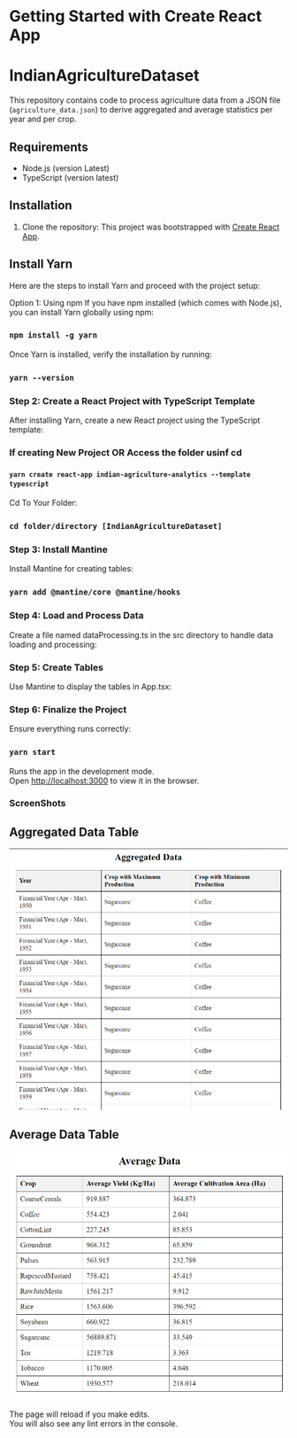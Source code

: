 # Getting Started with Create React App

# IndianAgricultureDataset

This repository contains code to process agriculture data from a JSON file (`agriculture_data.json`) to derive aggregated and average statistics per year and per crop.

## Requirements

- Node.js (version Latest)
- TypeScript (version latest)

## Installation

1. Clone the repository:
   This project was bootstrapped with [Create React App](https://github.com/shahhussainsa/IndianAgricultureDataset/).

## Install Yarn

Here are the steps to install Yarn and proceed with the project setup:

Option 1: Using npm
If you have npm installed (which comes with Node.js), you can install Yarn globally using npm:

### `npm install -g yarn`

Once Yarn is installed, verify the installation by running:

### `yarn --version`

### Step 2: Create a React Project with TypeScript Template

After installing Yarn, create a new React project using the TypeScript template:

### If creating New Project OR Access the folder usinf cd
#### `yarn create react-app indian-agriculture-analytics --template typescript`

Cd To Your Folder:

### `cd folder/directory [IndianAgricultureDataset]`

### Step 3: Install Mantine

Install Mantine for creating tables:

### `yarn add @mantine/core @mantine/hooks`

### Step 4: Load and Process Data

Create a file named dataProcessing.ts in the src directory to handle data loading and processing:

### Step 5: Create Tables

Use Mantine to display the tables in App.tsx:

### Step 6: Finalize the Project

Ensure everything runs correctly:

### `yarn start`

Runs the app in the development mode.\
Open [http://localhost:3000](http://localhost:3000) to view it in the browser.

### ScreenShots

## Aggregated Data Table

![Aggregated Data](screenshot/aggregated_data.png)

## Average Data Table

![Average Data](screenshot/average_data.png)

The page will reload if you make edits.\
You will also see any lint errors in the console.

